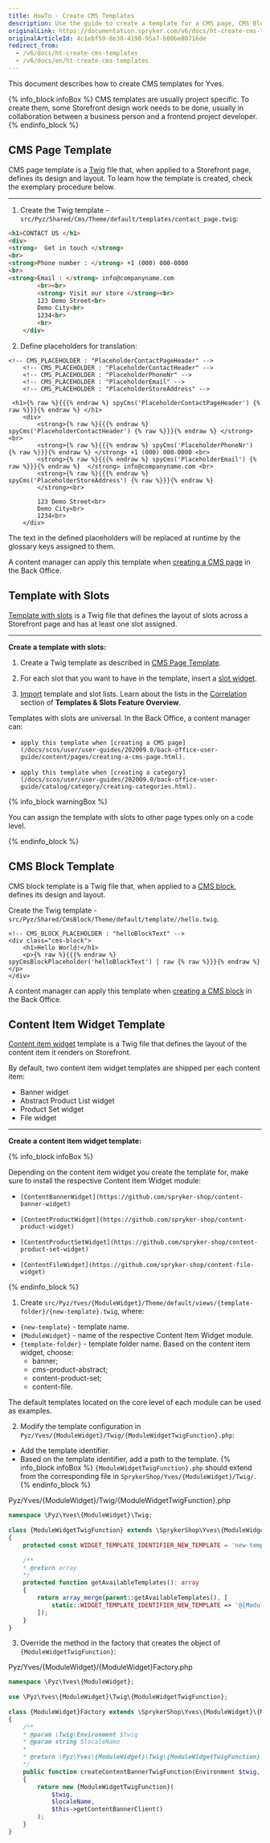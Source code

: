 ```yaml
---
title: HowTo - Create CMS Templates
description: Use the guide to create a template for a CMS page, CMS Block, Content Item Widget.
originalLink: https://documentation.spryker.com/v6/docs/ht-create-cms-templates
originalArticleId: 4c1ebf59-8e30-4190-95a7-b00be80716de
redirect_from:
  - /v6/docs/ht-create-cms-templates
  - /v6/docs/en/ht-create-cms-templates
---
```


This document describes how to create CMS templates for Yves.

{% info_block infoBox %}
CMS templates are usually project specific. To create them, some Storefront design work needs to be done, usually in collaboration between a business person and a frontend project developer.
{% endinfo_block %}

## CMS Page Template

CMS page template is a [Twig](https://twig.symfony.com/) file that, when applied to a Storefront page, defines its design and layout. 
To learn how the template is created, check the exemplary procedure below. 
***
1. Create the Twig template - `src/Pyz/Shared/Cms/Theme/default/templates/contact_page.twig`:

```html
<h1>CONTACT US </h1>
<div>
<strong>  Get in touch </strong>
<br>
<strong>Phone number : </strong> +1 (000) 000-0000
<br>
<strong>Email : </strong> info@companyname.com
        <br><br>
        <strong> Visit our store </strong><br>
        123 Demo Street<br>
        Demo City<br>
        1234<br>
        <br>
    </div>
```
 
2. Define placeholders for translation:

```twig
<!-- CMS_PLACEHOLDER : "PlaceholderContactPageHeader" -->
    <!-- CMS_PLACEHOLDER : "PlaceholderContactHeader" -->
    <!-- CMS_PLACEHOLDER : "PlaceholderPhoneNr" -->
    <!-- CMS_PLACEHOLDER : "PlaceholderEmail" -->
    <!-- CMS_PLACEHOLDER : "PlaceholderStoreAddress" -->
    
 <h1>{% raw %}{{{% endraw %} spyCms('PlaceholderContactPageHeader') {% raw %}}}{% endraw %} </h1>
    <div>
        <strong>{% raw %}{{{% endraw %} spyCms('PlaceholderContactHeader') {% raw %}}}{% endraw %} </strong> <br>
        <strong>{% raw %}{{{% endraw %} spyCms('PlaceholderPhoneNr') {% raw %}}}{% endraw %} </strong> +1 (000) 000-0000 <br>
        <strong>{% raw %}{{{% endraw %} spyCms('PlaceholderEmail') {% raw %}}}{% endraw %}  </strong> info@companyname.com <br>
        <strong>{% raw %}{{{% endraw %} spyCms('PlaceholderStoreAddress') {% raw %}}}{% endraw %}  
        </strong><br>
      
        123 Demo Street<br>
        Demo City<br>
        1234<br>
    </div>
```

The text in the defined placeholders will be replaced at runtime by the glossary keys assigned to them.

A content manager can apply this template when [creating a CMS page](/docs/scos/user/user-guides/202009.0/back-office-user-guide/content/pages/creating-a-cms-page.html) in the Back Office.

## Template with Slots

[Template with slots](/docs/scos/dev/features/202009.0/cms/cms-feature-overview/templates-and-slots/templates-and-slots-feature-overview.html) is a Twig file that defines the layout of slots across a Storefront page and has at least one slot assigned. 

***
**Create a template with slots:**

1. Create a Twig template as described in [CMS Page Template](#cms-page-template). 

2. For each slot that you want to have in the template, insert a [slot widget](/docs/scos/dev/features/202009.0/cms/cms-feature-overview/templates-and-slots/templates-and-slots-feature-overview.html#slot-widget). 

3. [Import](/docs/scos/dev/developer-guides/202009.0/development-guide/data-import/data-importers-overview-and-implementation.html) template and slot lists. Learn about the lists in the [Correlation](/docs/scos/dev/features/202009.0/cms/cms-feature-overview/templates-and-slots/templates-and-slots-feature-overview.html#correlation) section of **Templates & Slots Feature Overview**.

Templates with slots are universal. In the Back Office, a content manager can:

*     apply this template when [creating a CMS page](/docs/scos/user/user-guides/202009.0/back-office-user-guide/content/pages/creating-a-cms-page.html).
*     apply this template when [creating a category](/docs/scos/user/user-guides/202009.0/back-office-user-guide/catalog/category/creating-categories.html).

{% info_block warningBox %}

You can assign the template with slots to other page types only on a code level. 

{% endinfo_block %}

## CMS Block Template

CMS block template is a Twig file that, when applied to a [CMS block](/docs/scos/dev/features/202009.0/cms/cms-feature-overview/cms-block.html), defines its design and layout. 

Create the Twig template - `src/Pyz/Shared/CmsBlock/Theme/default/template//hello.twig`. 

```twig
<!-- CMS_BLOCK_PLACEHOLDER : "helloBlockText" -->
<div class="cms-block">
	<h1>Hello World!</h1>
	<p>{% raw %}{{{% endraw %} spyCmsBlockPlaceholder('helloBlockText') | raw {% raw %}}}{% endraw %}</p>
</div>	
```
 
A content manager can apply this template when [creating a CMS block](/docs/scos/user/user-guides/202009.0/back-office-user-guide/content/blocks/creating-a-cms-block.html) in the Back Office.

## Content Item Widget Template

[Content item widget](https://documentation.spryker.com/v6/docs/content-items-widgets-overview) template is a Twig file that defines the layout of the content item it renders on Storefront.

By default, two content item widget templates are shipped per each content item: 

* Banner widget
* Abstract Product List widget
* Product Set widget 
* File widget 

***

**Create a content item widget template:**

{% info_block infoBox %}

Depending on the content item widget you create the template for, make sure to install the respective Content Item Widget module:

*     [ContentBannerWidget](https://github.com/spryker-shop/content-banner-widget)
*     [ContentProductWidget](https://github.com/spryker-shop/content-product-widget)
*     [ContentProductSetWidget](https://github.com/spryker-shop/content-product-set-widget)
*     [ContentFileWidget](https://github.com/spryker-shop/content-file-widget)


{% endinfo_block %}

1. Create `src/Pyz/Yves/{ModuleWidget}/Theme/default/views/{template-folder}/{new-template}.twig`, where:

* `{new-template}` - template name.
* `{ModuleWidget}` - name of the respective Content Item Widget module.
* `{template-folder}` - template folder name. Based on the content item widget, choose: 
    * banner;
    * cms-product-abstract;
    * content-product-set;
    * content-file.

The default templates located on the core level of each module can be used as examples.

2. Modify the template configuration in `Pyz/Yves/{ModuleWidget}/Twig/{ModuleWidgetTwigFunction}.php`:
* Add the template identifier.
* Based on the template identifier, add a path to the template.
{% info_block infoBox %}
`{ModuleWidgetTwigFunction}.php` should extend from the corresponding file in `SprykerShop/Yves/{ModuleWidget}/Twig/`.
{% endinfo_block %}

Pyz/Yves/{ModuleWidget}/Twig/{ModuleWidgetTwigFunction}.php

```php
namespace \Pyz\Yves\{ModuleWidget}\Twig;
 
class {ModuleWidgetTwigFunction} extends \SprykerShop\Yves\{ModuleWidget}\Twig\{ModuleWidgetTwigFunction}
{
    protected const WIDGET_TEMPLATE_IDENTIFIER_NEW_TEMPLATE = 'new-template';
     
    /**
    * @return array
    */
    protected function getAvailableTemplates(): array
    {
        return array_merge(parent::getAvailableTemplates(), [
            static::WIDGET_TEMPLATE_IDENTIFIER_NEW_TEMPLATE => '@{ModuleWidget}/views/{template-folder}/{new-template}.twig',
        ]);
    }
}
```

3. Override the method in the factory that creates the object of `{ModuleWidgetTwigFunction}`:

Pyz/Yves/{ModuleWidget}/{ModuleWidget}Factory.php
    
```php
namespace \Pyz\Yves\{ModuleWidget};
 
use \Pyz\Yves\{ModuleWidget}\Twig\{ModuleWidgetTwigFunction};
 
class {ModuleWidget}Factory extends \SprykerShop\Yves\{ModuleWidget}\{ModuleWidget}Factory
{
    /**
    * @param \Twig\Environment $twig
    * @param string $localeName
    *
    * @return \Pyz\Yves\{ModuleWidget}\Twig\{ModuleWidgetTwigFunction}
    */
    public function createContentBannerTwigFunction(Environment $twig, string $localeName): \SprykerShop\Yves\{ModuleWidget}\Twig\{ModuleWidgetTwigFunction}
    {
        return new {ModuleWidgetTwigFunction}(
            $twig,
            $localeName,
            $this->getContentBannerClient()
        );
    }
}
```

